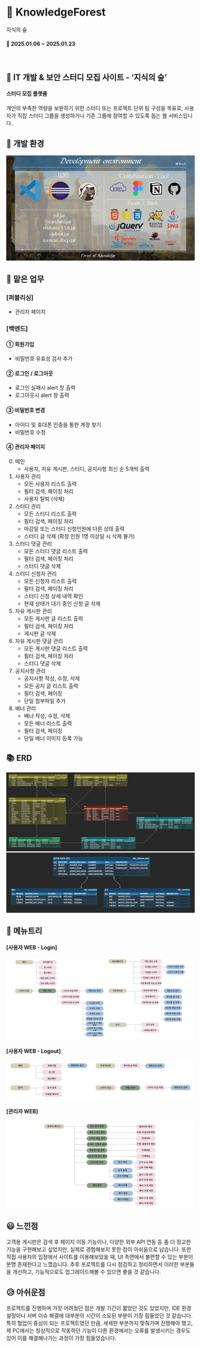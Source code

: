 # 📖 KnowledgeForest
지식의 숲
#### 📆 2025.01.06 ~ 2025.01.23
<br>

## 📢 IT 개발 & 보안 스터디 모집 사이트 - ‘지식의 숲’
#### 스터디 모집 플랫폼
개인의 부족한 역량을 보완하기 위한 스터디 또는 프로젝트 단위 팀 구성을 목표로, 사용자가 직접 스터디 그룹을 생성하거나 기존 그룹에 참여할 수 있도록 돕는 웹 서비스입니다.

## 🔧 개발 환경
![JSP Tool 이미지](https://github.com/soooohyeon/soooohyeon/blob/main/assets/image/kdt/tools.png?raw=true)

## 📌 맡은 업무
### [퍼블리싱]
- 관리자 페이지
  
### [백엔드]
#### ① 회원가입
  - 비밀번호 유효성 검사 추가

#### ② 로그인 / 로그아웃
  - 로그인 실패시 alert 창 출력
  - 로그아웃시 alert 창 출력

#### ③ 비밀번호 변경
  - 아이디 및 휴대폰 인증을 통한 계정 찾기
  - 비밀번호 수정

#### ④ 관리자 페이지
0. 메인
    - 사용자, 자유 게시판, 스터디, 공지사항 최신 순 5개씩 출력
1. 사용자 관리
    - 모든 사용자 리스트 출력
    - 필터 검색, 페이징 처리
    - 사용자 탈퇴 (삭제)
2.  스터디 관리
    - 모든 스터디 리스트 출력
    - 필터 검색, 페이징 처리
    - 마감일 또는 스터디 신청인원에 다른 상태 출력
    - 스터디 글 삭제 (확정 인원 1명 이상일 시 삭제 불가)
3. 스터디 댓글 관리
    - 모든 스터디 댓글 리스트 출력
    - 필터 검색, 페이징 처리
    - 스터디 댓글 삭제
4. 스터디 신청자 관리
    - 모든 신청자 리스트 출력
    - 필터 검색, 페이징 처리
    - 스터디 신청 상세 내역 확인
    - 현재 상태가 대기 중인 신청 글 삭제
6. 자유 게시판 관리
    - 모든 게시판 글 리스트 출력
    - 필터 검색, 페이징 처리
    - 게시판 글 삭제
7. 자유 게시판 댓글 관리
    - 모든 게시판 댓글 리스트 출력
    - 필터 검색, 페이징 처리
    - 스터디 댓글 삭제
8. 공지사항 관리
    - 공지사항 작성, 수정, 삭제
    - 모든 공지 글 리스트 출력
    - 필터 검색, 페이징
    - 단일 첨부파일 추가
9. 배너 관리
    - 배너 작성, 수정, 삭제
    - 모든 배너 리스트 출력
    - 필터 검색, 페이징
    - 단일 배너 이미지 등록 가능

## 📚 ERD
![JSP Tool 이미지](https://github.com/soooohyeon/soooohyeon/blob/main/assets/image/kdt/erd1.png?raw=true)
![JSP Tool 이미지](https://github.com/soooohyeon/soooohyeon/blob/main/assets/image/kdt/erd2.png?raw=true)

## 👀 메뉴트리
#### [사용자 WEB - Login]
![JSP Tool 이미지](https://github.com/soooohyeon/soooohyeon/blob/main/assets/image/kdt/menu_tree_login.png?raw=true)

#### [사용자 WEB - Logout]
![JSP Tool 이미지](https://github.com/soooohyeon/soooohyeon/blob/main/assets/image/kdt/menu_tree_logout.png?raw=true)

#### [관리자 WEB]
![JSP Tool 이미지](https://github.com/soooohyeon/soooohyeon/blob/main/assets/image/kdt/menu_tree_admin.png?raw=true)

## 😃 느낀점
고객용 게시판은 검색 후 페이지 이동 기능이나, 다양한 외부 API 연동 등 좀 더 정교한 기능을 구현해보고 싶었지만, 실제로 경험해보지 못한 점이 아쉬움으로 남습니다.
또한 직접 사용자의 입장에서 사이트를 이용해보았을 때, UI 측면에서 불편할 수 있는 부분이 분명 존재한다고 느꼈습니다.
추후 프로젝트를 다시 점검하고 정리하면서 이러한 부분들을 개선하고, 기능적으로도 업그레이드해볼 수 있으면 좋을 것 같습니다.

## 😥 아쉬운점
프로젝트를 진행하며 가장 어려웠던 점은 개발 기간이 짧았던 것도 있었지만, IDE 환경 설정이나 서버 이슈 해결에 대부분의 시간이 소요된 부분이 가장 힘들었던 것 같습니다.
특히 협업이 중심이 되는 프로젝트였던 만큼, 세세한 부분까지 맞춰가며 진행해야 했고, 제 PC에서는 정상적으로 작동하던 기능이 다른 환경에서는 오류를 발생시키는 경우도 있어 이를 해결해나가는 과정이 가장 힘들었습니다.
